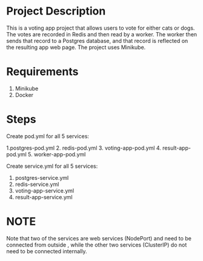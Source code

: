 # Project Description
This is a voting app project that allows users to vote for either cats or dogs. The votes are recorded in Redis and then read by a worker. The worker then sends that record to a Postgres database, and that record is reflected on the resulting app web page. The project uses Minikube.

# Requirements
1. Minikube
2. Docker

# Steps
Create pod.yml for all 5 services:

1.postgres-pod.yml
2. redis-pod.yml
3. voting-app-pod.yml
4. result-app-pod.yml
5. worker-app-pod.yml

Create service.yml for all 5 services:

1. postgres-service.yml
2. redis-service.yml
3. voting-app-service.yml
4. result-app-service.yml

# NOTE
Note that two of the services are web services (NodePort) and need to be connected from outside , while the other two services (ClusterIP) do not need to be connected internally.


